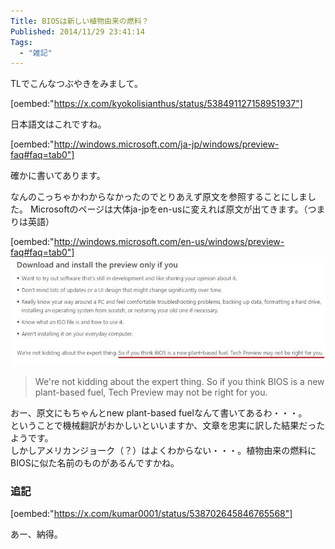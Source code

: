```yaml
---
Title: BIOSは新しい植物由来の燃料？
Published: 2014/11/29 23:41:14
Tags:
  - "雑記"
---
```

TLでこんなつぶやきをみまして。

[oembed:"https://x.com/kyokolisianthus/status/538491127158951937"]

<!-- more -->

日本語文はこれですね。  

[oembed:"http://windows.microsoft.com/ja-jp/windows/preview-faq#faq=tab0"]

確かに書いてあります。  

なんのこっちゃかわからなかったのでとりあえず原文を参照することにしました。
Microsoftのページは大体ja-jpをen-usに変えれば原文が出てきます。（つまりは英語）

[oembed:"http://windows.microsoft.com/en-us/windows/preview-faq#faq=tab0"]
![](20141129233853.jpg) 


> We're not kidding about the expert thing. So if you think BIOS is a new plant-based fuel, Tech Preview may not be right for you.

おー、原文にもちゃんとnew plant-based fuelなんて書いてあるわ・・・。  
ということで機械翻訳がおかしいといいますか、文章を忠実に訳した結果だったようです。  
しかしアメリカンジョーク（？）はよくわからない・・・。植物由来の燃料にBIOSに似た名前のものがあるんですかね。

### 追記

[oembed:"https://x.com/kumar0001/status/538702645846765568"]

あー、納得。


